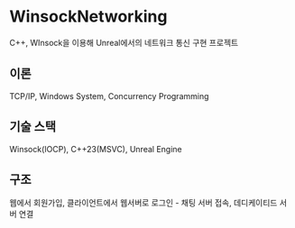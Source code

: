 # WinsockNetworking
C++, WInsock을 이용해 Unreal에서의 네트워크 통신 구현 프로젝트


## 이론 
TCP/IP, Windows System, Concurrency Programming

## 기술 스택
Winsock(IOCP), C++23(MSVC), Unreal Engine

## 구조
웹에서 회원가입, 클라이언트에서 웹서버로 로그인 - 채팅 서버 접속, 데디케이티드 서버 연결